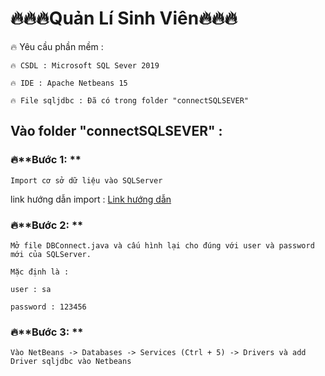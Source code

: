 # 🔥🔥🔥Quản Lí Sinh Viên🔥🔥🔥
🔥 Yêu cầu phần mềm :

	🔥 CSDL : Microsoft SQL Sever 2019

	🔥 IDE : Apache Netbeans 15

	🔥 File sqljdbc : Đã có trong folder "connectSQLSEVER"

## **Vào folder "connectSQLSEVER" :**

### 🔥**Bước 1: **
	Import cơ sở dữ liệu vào SQLServer

link hướng dẫn import : [Link hướng dẫn](https://atpweb.vn/blog/huong-dan-cac-cach-import-file-sql-vao-sql-server/)

### 🔥**Bước 2: **
	Mở file DBConnect.java và cấu hình lại cho đúng với user và password mới của SQLServer.

	Mặc định là : 
	
	user : sa
	
	password : 123456

### 🔥**Bước 3: **
	Vào NetBeans -> Databases -> Services (Ctrl + 5) -> Drivers và add Driver sqljdbc vào Netbeans
